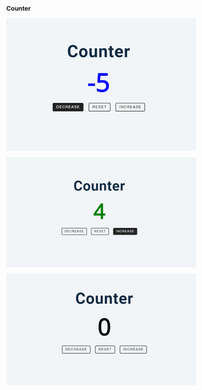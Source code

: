 ### Counter



![alt text](<Screenshot 2024-02-14 120841.png>) 


![alt text](<Screenshot 2024-02-14 120812.png>)


 ![alt text](<Screenshot 2024-02-14 120823.png>)